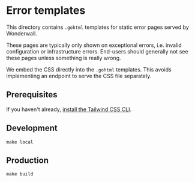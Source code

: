 # Error templates

This directory contains `.gohtml` templates for static error pages served by Wonderwall.

These pages are typically only shown on exceptional errors, i.e. invalid configuration or infrastructure errors.
End-users should generally not see these pages unless something is really wrong.

We embed the CSS directly into the `.gohtml` templates.
This avoids implementing an endpoint to serve the CSS file separately.

## Prerequisites

If you haven't already, [install the Tailwind CSS CLI](https://tailwindcss.com/docs/installation).

## Development

```shell
make local
```

## Production

```shell
make build
```
